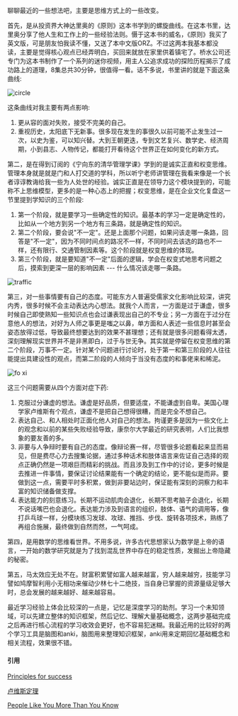 聊聊最近的一些想法吧，主要是思维方式上的一些改变。

首先，是从投资界大神达里奥的《原则》这本书学到的螺旋曲线。在这本书里，达里奥分享了他人生和工作上的一些经验法则。慑于这本书的威名，《原则》我买了英文版，可是朋友怕我读不懂，又送了本中文版ORZ。不过这两本我基本都没读，主要是觉得核心观点已经弄明白，买回来就放在家里供着镇宅了。桥水公司还专门为这本书制作了一个系列的迷你视频，用主人公追求成功的探险历程揭示了成功路上的道理，8集总共30分钟，很值得一看。话不多说，书里讲的就是下面这条曲线:

![circle](http://oojr8w6at.bkt.clouddn.com/raydalio-five-step-process-1.png)

这条曲线对我主要有两点影响:

1. 更从容的面对失败，接受不完美的自己。
2. 重视历史，太阳底下无新事。很多现在发生的事很久以前可能不止发生过一次，以史为鉴，可以知兴替。大到王朝更迭，专到文艺复兴、数学史、经济周期，小到县志、人物传记，都能打开看待这个世界正在如何变化的新方式。

第二，是在得到订阅的《宁向东的清华管理学课》学到的是诚实正直和权变思维。管理本身就是就是门和人打交道的学科，所以听宁老师讲管理在我看来像是一个长者谆谆教诲给我一些为人处世的经验。诚实正直是在领导力这个模块提到的，可能称不上思维模型，更多的是一种心态上的把握；权变思维，是在企业文化复盘这一节里提到学知识的三个阶段:

1. 第一个阶段，就是要学习一些确定性的知识。最基本的学习一定是确定性的，比如从一个地方到另一个地方有三条路，就是确定性的知识。
2. 第二个阶段，要会说"不一定"。还是上面那个问题，如果问该走哪一条路，回答是"不一定"，因为不同时间点的路况不一样，不同时间去该选的路也不一样，还有限行、交通管制因素等。这个阶段就是权变思维的体现。
3. 第三个阶段，就是要知道"不一定"后面的逻辑，学会在权变式地思考问题之后，摸索到更深一层的影响因素 --- 什么情况该走哪一条路。

![traffic](http://oojr8w6at.bkt.clouddn.com/traffic_map.jpg)

第三，对一些事情要有自己的态度。可能东方人普遍受儒家文化影响比较深，讲究内秀，很多时候不会主动表达内心想法。就我个人而言，一方面是过于谦虚，很多时候自己即使熟知一些知识点也会过谦表现出自己的不专业；另一方面在于过分在意他人的想法，对好为人师之事更是嗤之以鼻，单方面和人表述一些信息时甚至会姿态放得过低，导致最终想要达到的效果不甚理想；还有就是很多问题看得太透，深刻理解现实世界并不是非黑即白，过于与世无争。其实就是停留在权变思维的第二个阶段，万事不一定。针对某个问题进行讨论时，处于第一和第三阶段的人往往能提出具建设性的观点，而第二阶段的人倾向于当没有态度的和事佬来和稀泥。

![fo xi](http://oojr8w6at.bkt.clouddn.com/image/png/fo_xi.jpg)

这三个问题需要从四个方面对症下药:

1. 克服过分谦虚的想法。谦虚是好品质，但要适度，不能谦虚到自卑。美国心理学家卢维斯有个观点，谦虚不是把自己想得很糟，而是完全不想自己。
2. 表达自己、和人相处时正面化他人对自己的想法。拘谨更多是因为一些文化上的观念和以前的某些失败经验导致，康奈尔大学最近的研究表明，人们比我想象的要友善的多。
3. 非要与人争辩时要有自己的态度。像辩论赛一样，尽管很多论题看起来显而易见，但是费尽心力去搜集论据，通过多种话术和肢体语言来佐证自己选择的观点正确仍然是一项艰巨而精彩的挑战。而且涉及到工作中的讨论，更多时候是去推进一件事情，要保证讨论结果能有一个确定的结论，更不能似是而非。要做到这一点，需要平时多积累，做到非要站边时，保证能有深刻的洞察力和丰富的知识储备做支撑。
4. 表达能力的刻意练习。长期不运动肌肉会退化，长期不思考脑子会退化，长期不说话嘴巴也会退化。表达能力涉及到语言的组织，肢体、语气的调用等，像打乒乓球一样，分模块练习发球、攻球、推挡、步伐、旋转各项技术，熟练了再组合施展，最终做到自然而然，一气呵成。

第四，是用数学的思维看世界。不用多说，许多古代思想家认为数学是上帝的语言，一开始的数学研究就是为了找到混乱世界中存在的稳定性质，发掘出上帝隐藏的秘密。

第五，马太效应无处不在。财富积累譬如富人越来越富，穷人越来越穷，技能学习譬如鸠摩智利用小无相功来催动少林七十二绝技，当自身已掌握的资源量级足够大时，总会发展的越来越好、越来越容易。

最近学习经验上体会比较深的一点是，记忆是深度学习的助剂。学习一个未知领域，可以先建立整体的知识框架，然后记忆、理解大量基础概念，这两步基础完成之后再进行核心流程的学习收效会更好，也不容易犯迷糊。我最近用的比较好的两个学习工具是脑图和anki，脑图用来整理知识框架，anki用来定期回忆基础概念和相关流程，效果很不错。

#### 引用
[Principles for success](https://www.principles.com/principles-for-success/#play)

[卢维斯定理](https://wiki.mbalib.com/wiki/%E5%8D%A2%E7%BB%B4%E6%96%AF%E5%AE%9A%E7%90%86)

[People Like You More Than You Know](https://blogs.scientificamerican.com/illusion-chasers/people-like-you-more-than-you-know/)

